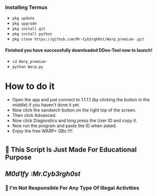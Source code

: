 
### Installing Termux

* `pkg update`
* `pkg upgrade`
* `pkg install git`
* `pkg install python `
* `pkg clone https://github.com/Mr-Cyb3rgh0st/Warp_premium-.git`



#### Finished you have successfully downloaded DDos-Tool now to launch!

* `cd Warp_premium-`
* `python Warp.py `






# How to do it
  - Open the app and just connect to 1.1.1.1 (by clicking the button in the middle) if you haven't done it yet.
  - Now click the sandwich button on the right top of the screen.
  - Then click Advanced.
  - Now click Diagnostics and long press the User ID and copy it.
  - Now run the program and paste the ID when asked.
  - Enjoy the free WARP+ GBs !!!!

#
<h2><b> 🔴 This Script Is Just Made For Educational Purpose</b></h2>
<i><h2>M0d1fy :Mr.Cyb3rgh0st </h2></i>
<h3><b> 🔴 I'm Not Responsible For Any Type Of Illegal Activities</b></h3>